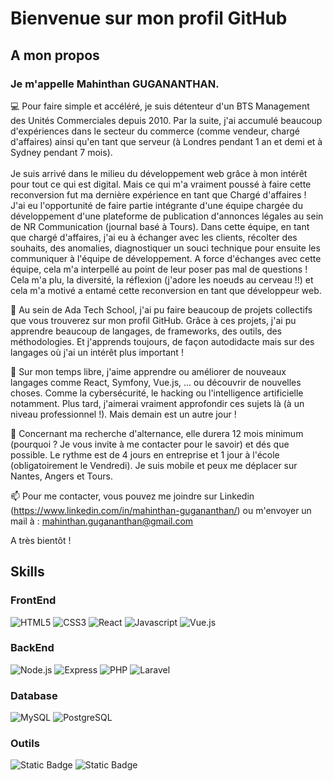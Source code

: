 # Bienvenue sur mon profil GitHub
## A mon propos
### Je m'appelle Mahinthan GUGANANTHAN.

💻 Pour faire simple et accéléré, je suis détenteur d'un BTS Management des Unités Commerciales depuis 2010. Par la suite, j'ai accumulé beaucoup d'expériences dans le secteur du commerce (comme vendeur, chargé d'affaires) ainsi qu'en tant que serveur (à Londres pendant 1 an et demi et à Sydney pendant 7 mois).
<br />
<br />
Je suis arrivé dans le milieu du développement web grâce à mon intérêt pour tout ce qui est digital. Mais ce qui m'a vraiment poussé à faire cette reconversion fut ma dernière expérience en tant que Chargé d'affaires !
<br />
J'ai eu l'opportunité de faire partie intégrante d'une équipe chargée du développement d'une plateforme de publication d'annonces légales au sein de NR Communication (journal basé à Tours). Dans cette équipe, en tant que chargé d'affaires, j'ai eu à échanger avec les clients, récolter des souhaits, des anomalies, diagnostiquer un souci technique pour ensuite les communiquer à l'équipe de développement.
A force d'échanges avec cette équipe, cela m'a interpellé au point de leur poser pas mal de questions ! Cela m'a plu, la diversité, la réflexion (j'adore les noeuds au cerveau !!) et cela m'a motivé a entamé cette reconversion en tant que développeur web.
<br />

🌱 Au sein de Ada Tech School, j'ai pu faire beaucoup de projets collectifs que vous trouverez sur mon profil GitHub. Grâce à ces projets, j'ai pu apprendre beaucoup de langages, de frameworks, des outils, des méthodologies. Et j'apprends toujours, de façon autodidacte mais sur des langages où j'ai un intérêt plus important !

🚀 Sur mon temps libre, j'aime apprendre ou améliorer de nouveaux langages comme React, Symfony, Vue.js, ... ou découvrir de nouvelles choses. Comme la cybersécurité, le hacking ou l'intelligence artificielle notamment. Plus tard, j'aimerai vraiment approfondir ces sujets là (à un niveau professionnel !). Mais demain est un autre jour !

📖 Concernant ma recherche d'alternance, elle durera 12 mois minimum (pourquoi ? Je vous invite à me contacter pour le savoir) et dés que possible. Le rythme est de 4 jours en entreprise et 1 jour à l'école (obligatoirement le Vendredi). Je suis mobile et peux me déplacer sur Nantes, Angers et Tours.

📫 Pour me contacter, vous pouvez me joindre sur Linkedin (https://www.linkedin.com/in/mahinthan-gugananthan/) ou m'envoyer un mail à : mahinthan.gugananthan@gmail.com

A très bientôt !

## Skills
### FrontEnd
![HTML5](https://img.shields.io/badge/html5-white?logo=Html5&logoColor=white&labelColor=%23E34F26&color=%23E34F26)
![CSS3](https://img.shields.io/badge/CSS-%231572B6?logo=css3&logoColor=white)
![React](https://img.shields.io/badge/React-%2361DAFB?logo=React&logoColor=black)
![Javascript](https://img.shields.io/badge/Javascript-%23F7DF1E?logo=Javascript&logoColor=black)
![Vue.js](https://img.shields.io/badge/Vue.js-%23FF2D20?logo=vuedotjs&logoColor=blue&color=%23FF2D20)

### BackEnd
![Node.js](https://img.shields.io/badge/Node.js-%23339933?logo=nodedotjs&logoColor=white)
![Express](https://img.shields.io/badge/Express-%23000000?logo=Express&logoColor=white)
![PHP](https://img.shields.io/badge/PHP-%23777BB4?logo=PHP&logoColor=white)
![Laravel](https://img.shields.io/badge/laravel-%23FF2D20?logo=Laravel&logoColor=white&color=%23FF2D20)

### Database  
![MySQL](https://img.shields.io/badge/MySQL-%234479A1?logo=mysql&logoColor=white)
![PostgreSQL](https://img.shields.io/badge/postgresql-%23003B57?logo=postgresql&logoColor=white)

### Outils
![Static Badge](https://img.shields.io/badge/docker-%232496ED?logo=Docker&logoColor=white&color=%232496ED)
![Static Badge](https://img.shields.io/badge/mamp-%2302749C?logo=Mamp&logoColor=white&color=%2302749C)
